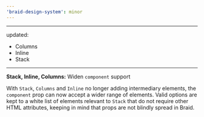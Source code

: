```yaml
---
'braid-design-system': minor
---
```


---
updated:
  - Columns
  - Inline
  - Stack
---

**Stack, Inline, Columns:** Widen `component` support

With `Stack`, `Columns` and `Inline` no longer adding intermediary elements, the `component` prop can now accept a wider range of elements.
Valid options are kept to a white list of elements relevant to `Stack` that do not require other HTML attributes, keeping in mind that props are not blindly spread in Braid.

